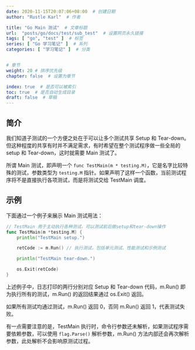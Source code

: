 ```yaml
---
date: 2020-11-15T20:07:06+08:00  # 创建日期
author: "Rustle Karl"  # 作者

title: "Go Main 测试"  # 文章标题
url:  "posts/go/docs/test/sub_test"  # 设置网页永久链接
tags: [ "go", "test" ]  # 标签
series: [ "Go 学习笔记" ]  # 系列
categories: [ "学习笔记" ]  # 分类


# 章节
weight: 20 # 排序优先级
chapter: false  # 设置为章节

index: true  # 是否可以被索引
toc: true  # 是否自动生成目录
draft: false  # 草稿
---
```


## 简介

我们知道子测试的一个方便之处在于可以让多个测试共享 Setup 和 Tear-down。但这种程度的共享有时并不满足需求，有时希望在整个测试程序做一些全局的 setup 和 Tear-down，这时就需要 Main 测试了。

所谓 Main 测试，即声明一个 `func TestMain(m * testing.M)`，它是名字比较特殊的测试，参数类型为 `testing.M` 指针。如果声明了这样一个函数，当前测试程序将不是直接执行各项测试，而是将测试交给 TestMain 调度。

## 示例

下面通过一个例子来展示 Main 测试用法：

```go
// TestMain 用于主动执行各种测试，可以测试前后做setup和tear-down操作
func TestMain(m *testing.M) {
    println("TestMain setup.")

    retCode := m.Run() // 执行测试，包括单元测试、性能测试和示例测试

    println("TestMain tear-down.")

    os.Exit(retCode)
}
```

上述例子中，日志打印的两行分别对应 Setup 和 Tear-down 代码，m.Run() 即为执行所有的测试，m.Run() 的返回结果通过 os.Exit() 返回。

如果所有测试均通过测试，m.Run() 返回 0，否同 m.Run() 返回 1，代表测试失败。

有一点需要注意的是，TestMain 执行时，命令行参数还未解析，如果测试程序需要依赖参数，可以使用 `flag.Parse()` 解析参数，m.Run() 方法内部还会再次解析参数，此处解析不会影响原测试过程。
